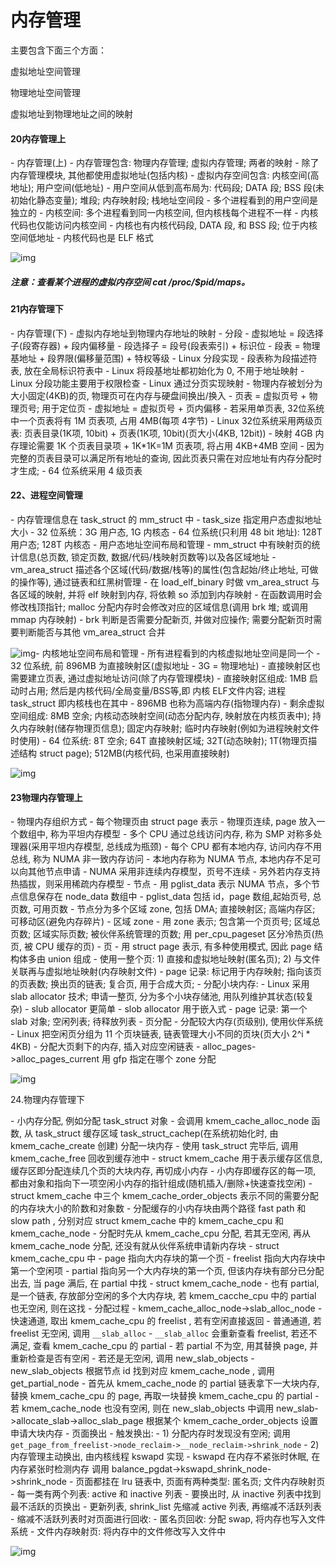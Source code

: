 # 内存管理

主要包含下面三个方面：

虚拟地址空间管理

物理地址空间管理

虚拟地址到物理地址之间的映射



#### 20内存管理上

 \- 内存管理(上)
\- 内存管理包含: 物理内存管理; 虚拟内存管理; 两者的映射
\- 除了内存管理模块, 其他都使用虚拟地址(包括内核)
\- 虚拟内存空间包含: 内核空间(高地址); 用户空间(低地址)
\- 用户空间从低到高布局为: 代码段; DATA 段; BSS 段(未初始化静态变量); 堆段; 内存映射段; 栈地址空间段
\- 多个进程看到的用户空间是独立的
\- 内核空间: 多个进程看到同一内核空间, 但内核栈每个进程不一样
\- 内核代码也仅能访问内核空间
\- 内核也有内核代码段, DATA 段, 和 BSS 段; 位于内核空间低地址
\- 内核代码也是 ELF 格式

![img](https://static001.geekbang.org/resource/image/f8/b1/f83b8d49b4e74c0e255b5735044c1eb1.jpg)

##### 注意：查看某个进程的虚拟内存空间 cat /proc/$pid/maps。



#### 21内存管理下

 \- 内存管理(下)
\- 虚拟内存地址到物理内存地址的映射
\- 分段
  \- 虚拟地址 = 段选择子(段寄存器) + 段内偏移量
  \- 段选择子 = 段号(段表索引) + 标识位
  \- 段表 = 物理基地址 + 段界限(偏移量范围) + 特权等级
\- Linux 分段实现
  \- 段表称为段描述符表, 放在全局标识符表中
  \- Linux 将段基地址都初始化为 0, 不用于地址映射
  \- Linux 分段功能主要用于权限检查
\- Linux 通过分页实现映射
  \- 物理内存被划分为大小固定(4KB)的页, 物理页可在内存与硬盘间换出/换入
  \- 页表 = 虚拟页号 + 物理页号; 用于定位页
  \- 虚拟地址 = 虚拟页号 + 页内偏移
  \- 若采用单页表, 32位系统中一个页表将有 1M 页表项, 占用 4MB(每项 4字节)
  \- Linux 32位系统采用两级页表: 页表目录(1K项, 10bit) + 页表(1K项, 10bit)(页大小(4KB, 12bit))
  \- 映射 4GB 内存理论需要 1K 个页表目录项 + 1K\*1K=1M 页表项, 将占用 4KB+4MB 空间
  \- 因为完整的页表目录可以满足所有地址的查询, 因此页表只需在对应地址有内存分配时才生成;
  \- 64 位系统采用 4 级页表 



#### 22、进程空间管理

 \- 内存管理信息在 task_struct 的 mm_struct 中
\- task_size 指定用户态虚拟地址大小
  \- 32 位系统：3G 用户态, 1G 内核态
  \- 64 位系统(只利用 48 bit 地址): 128T 用户态; 128T 内核态
\- 用户态地址空间布局和管理
  \- mm_struct 中有映射页的统计信息(总页数, 锁定页数, 数据/代码/栈映射页数等)以及各区域地址
  \-  vm_area_struct 描述各个区域(代码/数据/栈等)的属性(包含起始/终止地址, 可做的操作等), 通过链表和红黑树管理
  \- 在 load_elf_binary 时做 vm_area_struct 与各区域的映射, 并将 elf 映射到内存, 将依赖 so 添加到内存映射
  \- 在函数调用时会修改栈顶指针; malloc 分配内存时会修改对应的区域信息(调用 brk 堆; 或调用 mmap 内存映射)
  \- brk 判断是否需要分配新页, 并做对应操作; 需要分配新页时需要判断能否与其他 vm_area_struct 合并

![img](https://static001.geekbang.org/resource/image/7a/4c/7af58012466c7d006511a7e16143314c.jpeg)\- 内核地址空间布局和管理
  \- 所有进程看到的内核虚拟地址空间是同一个
  \- 32 位系统, 前 896MB 为直接映射区(虚拟地址 - 3G = 物理地址)
    \- 直接映射区也需要建立页表, 通过虚拟地址访问(除了内存管理模块)
    \- 直接映射区组成: 1MB 启动时占用; 然后是内核代码/全局变量/BSS等,即 内核 ELF文件内容; 进程 task_struct 即内核栈也在其中
    \- 896MB 也称为高端内存(指物理内存)
    \- 剩余虚拟空间组成: 8MB 空余; 内核动态映射空间(动态分配内存, 映射放在内核页表中); 持久内存映射(储存物理页信息); 固定内存映射; 临时内存映射(例如为进程映射文件时使用)
  \- 64 位系统: 8T 空余; 64T 直接映射区域; 32T(动态映射); 1T(物理页描述结构 struct page); 512MB(内核代码, 也采用直接映射) 



![img](https://static001.geekbang.org/resource/image/83/04/83a6511faf802014fbc2c02afc397a04.jpg)



#### 23物理内存管理上

 \- 物理内存组织方式
  \- 每个物理页由 struct page 表示
  \- 物理页连续, page 放入一个数组中, 称为平坦内存模型
  \- 多个 CPU 通过总线访问内存, 称为 SMP 对称多处理器(采用平坦内存模型, 总线成为瓶颈)
  \- 每个 CPU 都有本地内存, 访问内存不用总线, 称为 NUMA 非一致内存访问
  \- 本地内存称为 NUMA 节点, 本地内存不足可以向其他节点申请
  \- NUMA 采用非连续内存模型，页号不连续
  \- 另外若内存支持热插拔，则采用稀疏内存模型
\- 节点
  \- 用 pglist_data 表示 NUMA 节点，多个节点信息保存在 node_data 数组中
  \- pglist_data 包括 id，page 数组,起始页号, 总页数, 可用页数
  \- 节点分为多个区域 zone, 包括 DMA; 直接映射区; 高端内存区; 可移动区(避免内存碎片)
\- 区域 zone
  \- 用 zone 表示; 包含第一个页页号; 区域总页数; 区域实际页数; 被伙伴系统管理的页数; 用 per_cpu_pageset 区分冷热页(热页, 被 CPU 缓存的页)
\- 页
  \- 用 struct page 表示, 有多种使用模式, 因此 page 结构体多由 union 组成
  \- 使用一整个页: 1) 直接和虚拟地址映射(匿名页); 2) 与文件关联再与虚拟地址映射(内存映射文件)
    \- page 记录: 标记用于内存映射; 指向该页的页表数; 换出页的链表; 复合页, 用于合成大页;
  \- 分配小块内存:
    \- Linux 采用 slab allocator 技术; 申请一整页, 分为多个小块存储池, 用队列维护其状态(较复杂)
    \- slub allocator 更简单
    \- slob allocator 用于嵌入式
    \- page 记录: 第一个 slab 对象; 空闲列表; 待释放列表
\- 页分配
  \- 分配较大内存(页级别), 使用伙伴系统
  \- Linux 把空闲页分组为 11 个页块链表, 链表管理大小不同的页块(页大小 2^i * 4KB)
  \- 分配大页剩下的内存, 插入对应空闲链表
  \- alloc_pages->alloc_pages_current 用 gfp 指定在哪个 zone 分配 

![img](https://static001.geekbang.org/resource/image/27/cf/2738c0c98d2ed31cbbe1fdcba01142cf.jpeg)

24.物理内存管理下

 \- 小内存分配, 例如分配 task_struct 对象
  \- 会调用 kmem_cache_alloc_node 函数, 从 task_struct 缓存区域 task_struct_cachep(在系统初始化时, 由 kmem_cache_create 创建) 分配一块内存
  \- 使用 task_struct 完毕后, 调用 kmem_cache_free 回收到缓存池中
  \- struct kmem_cache 用于表示缓存区信息, 缓存区即分配连续几个页的大块内存, 再切成小内存
  \- 小内存即缓存区的每一项, 都由对象和指向下一项空闲小内存的指针组成(随机插入/删除+快速查找空闲)
  \- struct kmem_cache 中三个 kmem_cache_order_objects 表示不同的需要分配的内存块大小的阶数和对象数
  \- 分配缓存的小内存块由两个路径 fast path 和 slow path , 分别对应 struct kmem_cache 中的 kmem_cache_cpu 和 kmem_cache_node
  \- 分配时先从 kmem_cache_cpu 分配, 若其无空闲, 再从 kmem_cache_node 分配, 还没有就从伙伴系统申请新内存块
  \- struct kmem_cache_cpu 中
    \- page 指向大内存块的第一个页
    \- freelist 指向大内存块中第一个空闲项
    \- partial 指向另一个大内存块的第一个页, 但该内存块有部分已分配出去, 当 page 满后, 在 partial 中找
  \- struct kmem_cache_node
    \- 也有 partial, 是一个链表, 存放部分空闲的多个大内存块, 若 kmem_cacche_cpu 中的 partial 也无空闲, 则在这找
  \- 分配过程
    \- kmem_cache_alloc_node->slab_alloc_node
    \- 快速通道, 取出 kmem_cache_cpu 的 freelist , 若有空闲直接返回
    \- 普通通道, 若 freelist 无空闲, 调用 `__slab_alloc`
    \- `__slab_alloc` 会重新查看 freelist, 若还不满足, 查看 kmem_cache_cpu 的 partial
    \- 若 partial 不为空, 用其替换 page, 并重新检查是否有空闲
    \- 若还是无空闲, 调用 new_slab_objects
    \- new_slab_objects 根据节点 id 找到对应 kmem_cache_node , 调用 get_partial_node
    \- 首先从 kmem_cache_node 的 partial 链表拿下一大块内存, 替换 kmem_cache_cpu 的 page, 再取一块替换 kmem_cache_cpu 的 partial
    \- 若 kmem_cache_node 也没有空闲, 则在 new_slab_objects 中调用 new_slab->allocate_slab->alloc_slab_page 根据某个 kmem_cache_order_objects 设置申请大块内存
\- 页面换出
  \- 触发换出:
  \- 1) 分配内存时发现没有空闲; 调用 `get_page_from_freelist->node_reclaim->__node_reclaim->shrink_node`
  \- 2) 内存管理主动换出, 由内核线程 kswapd 实现
  \- kswapd 在内存不紧张时休眠, 在内存紧张时检测内存 调用 balance_pgdat->kswapd_shrink_node->shrink_node
  \- 页面都挂在 lru 链表中, 页面有两种类型: 匿名页; 文件内存映射页
  \- 每一类有两个列表: active 和 inactive 列表
  \- 要换出时, 从 inactive 列表中找到最不活跃的页换出
  \- 更新列表, shrink_list 先缩减 active 列表, 再缩减不活跃列表
  \- 缩减不活跃列表时对页面进行回收:
    \- 匿名页回收: 分配 swap, 将内存也写入文件系统
    \- 文件内存映射页: 将内存中的文件修改写入文件中 



![img](https://static001.geekbang.org/resource/image/52/54/527e5c861fd06c6eb61a761e4214ba54.jpeg)


